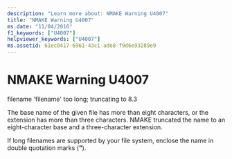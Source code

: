 ```yaml
---
description: "Learn more about: NMAKE Warning U4007"
title: "NMAKE Warning U4007"
ms.date: "11/04/2016"
f1_keywords: ["U4007"]
helpviewer_keywords: ["U4007"]
ms.assetid: 61ec0417-6961-43c1-ade8-f9d6e93289e9
---
```

# NMAKE Warning U4007

filename 'filename' too long; truncating to 8.3

The base name of the given file has more than eight characters, or the extension has more than three characters. NMAKE truncated the name to an eight-character base and a three-character extension.

If long filenames are supported by your file system, enclose the name in double quotation marks (**"**).

